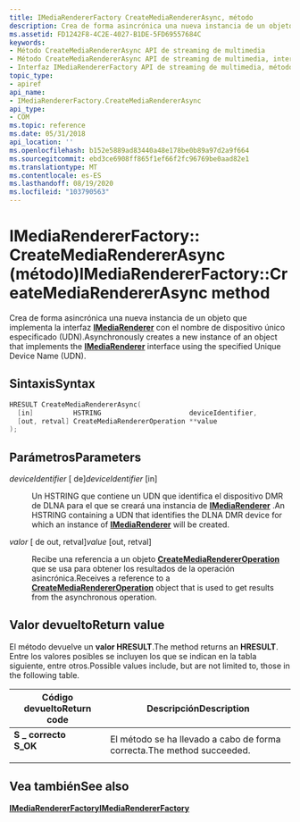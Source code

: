 ```yaml
---
title: IMediaRendererFactory CreateMediaRendererAsync, método
description: Crea de forma asincrónica una nueva instancia de un objeto que implementa la interfaz IMediaRenderer con el nombre de dispositivo único especificado (UDN).
ms.assetid: FD1242F8-4C2E-4027-B1DE-5FD69557684C
keywords:
- Método CreateMediaRendererAsync API de streaming de multimedia
- Método CreateMediaRendererAsync API de streaming de multimedia, interfaz IMediaRendererFactory
- Interfaz IMediaRendererFactory API de streaming de multimedia, método CreateMediaRendererAsync
topic_type:
- apiref
api_name:
- IMediaRendererFactory.CreateMediaRendererAsync
api_type:
- COM
ms.topic: reference
ms.date: 05/31/2018
api_location: ''
ms.openlocfilehash: b152e5889ad83440a48e178be0b89a97d2a9f664
ms.sourcegitcommit: ebd3ce6908ff865f1ef66f2fc96769be0aad82e1
ms.translationtype: MT
ms.contentlocale: es-ES
ms.lasthandoff: 08/19/2020
ms.locfileid: "103790563"
---
```

# <a name="imediarendererfactorycreatemediarendererasync-method"></a><span data-ttu-id="c92bf-106">IMediaRendererFactory:: CreateMediaRendererAsync (método)</span><span class="sxs-lookup"><span data-stu-id="c92bf-106">IMediaRendererFactory::CreateMediaRendererAsync method</span></span>

<span data-ttu-id="c92bf-107">Crea de forma asincrónica una nueva instancia de un objeto que implementa la interfaz [**IMediaRenderer**](imediarenderer.md) con el nombre de dispositivo único especificado (UDN).</span><span class="sxs-lookup"><span data-stu-id="c92bf-107">Asynchronously creates a new instance of an object that implements the [**IMediaRenderer**](imediarenderer.md) interface using the specified Unique Device Name (UDN).</span></span>

## <a name="syntax"></a><span data-ttu-id="c92bf-108">Sintaxis</span><span class="sxs-lookup"><span data-stu-id="c92bf-108">Syntax</span></span>


```C++
HRESULT CreateMediaRendererAsync(
  [in]          HSTRING                      deviceIdentifier,
  [out, retval] CreateMediaRendererOperation **value
);
```



## <a name="parameters"></a><span data-ttu-id="c92bf-109">Parámetros</span><span class="sxs-lookup"><span data-stu-id="c92bf-109">Parameters</span></span>

<dl> <dt>

<span data-ttu-id="c92bf-110">*deviceIdentifier* \[ de\]</span><span class="sxs-lookup"><span data-stu-id="c92bf-110">*deviceIdentifier* \[in\]</span></span>
</dt> <dd>

<span data-ttu-id="c92bf-111">Un HSTRING que contiene un UDN que identifica el dispositivo DMR de DLNA para el que se creará una instancia de [**IMediaRenderer**](imediarenderer.md) .</span><span class="sxs-lookup"><span data-stu-id="c92bf-111">An HSTRING containing a UDN that identifies the DLNA DMR device for which an instance of [**IMediaRenderer**](imediarenderer.md) will be created.</span></span>

</dd> <dt>

<span data-ttu-id="c92bf-112">*valor* \[ de out, retval\]</span><span class="sxs-lookup"><span data-stu-id="c92bf-112">*value* \[out, retval\]</span></span>
</dt> <dd>

<span data-ttu-id="c92bf-113">Recibe una referencia a un objeto [**CreateMediaRendererOperation**](createmediarendereroperation.md) que se usa para obtener los resultados de la operación asincrónica.</span><span class="sxs-lookup"><span data-stu-id="c92bf-113">Receives a reference to a [**CreateMediaRendererOperation**](createmediarendereroperation.md) object that is used to get results from the asynchronous operation.</span></span>

</dd> </dl>

## <a name="return-value"></a><span data-ttu-id="c92bf-114">Valor devuelto</span><span class="sxs-lookup"><span data-stu-id="c92bf-114">Return value</span></span>

<span data-ttu-id="c92bf-115">El método devuelve un **valor HRESULT**.</span><span class="sxs-lookup"><span data-stu-id="c92bf-115">The method returns an **HRESULT**.</span></span> <span data-ttu-id="c92bf-116">Entre los valores posibles se incluyen los que se indican en la tabla siguiente, entre otros.</span><span class="sxs-lookup"><span data-stu-id="c92bf-116">Possible values include, but are not limited to, those in the following table.</span></span>



| <span data-ttu-id="c92bf-117">Código devuelto</span><span class="sxs-lookup"><span data-stu-id="c92bf-117">Return code</span></span>                                                                          | <span data-ttu-id="c92bf-118">Descripción</span><span class="sxs-lookup"><span data-stu-id="c92bf-118">Description</span></span>                      |
|--------------------------------------------------------------------------------------|----------------------------------|
| <dl> <span data-ttu-id="c92bf-119"><dt>**S \_ correcto**</dt></span><span class="sxs-lookup"><span data-stu-id="c92bf-119"><dt>**S\_OK**</dt></span></span> </dl> | <span data-ttu-id="c92bf-120">El método se ha llevado a cabo de forma correcta.</span><span class="sxs-lookup"><span data-stu-id="c92bf-120">The method succeeded.</span></span><br/> |



 

## <a name="see-also"></a><span data-ttu-id="c92bf-121">Vea también</span><span class="sxs-lookup"><span data-stu-id="c92bf-121">See also</span></span>

<dl> <dt>

[<span data-ttu-id="c92bf-122">**IMediaRendererFactory**</span><span class="sxs-lookup"><span data-stu-id="c92bf-122">**IMediaRendererFactory**</span></span>](/previous-versions/windows/desktop/api/windows.media.streaming/nn-windows-media-streaming-imediarendererfactory)
</dt> </dl>

 

